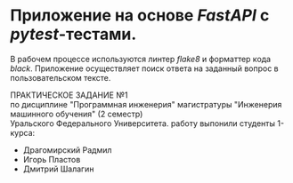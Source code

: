 # Приложение на основе *FastAPI* с *pytest*-тестами.
В рабочем процессе  используются линтер *flake8* и форматтер кода *black*. Приложение осуществляет поиск ответа на заданный вопрос в пользовательском тексте.

ПРАКТИЧЕСКОЕ ЗАДАНИЕ №1<br>по дисциплине "Программная инженерия" магистратуры "Инженерия машинного обучения" (2 семестр)<br>Уральского Федерального Университета. работу выпонили студенты 1-курса:
- Драгомирский Радмил
- Игорь Пластов
- Дмитрий Шалагин
